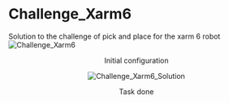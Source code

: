# Challenge_Xarm6
Solution to the challenge of pick and place for the xarm 6 robot
![Challenge_Xarm6](https://user-images.githubusercontent.com/48933161/158287818-e16d7037-7eeb-42de-afd6-df62e4fd04cf.png)
<div align="center"> Initial configuration
  
![Challenge_Xarm6_Solution](https://user-images.githubusercontent.com/48933161/158292032-65d2e33d-ff86-4565-ba96-ecbe09b0f5b5.png)
<div align="center"> Task done
